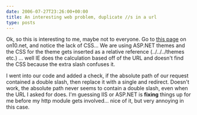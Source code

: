 ```yaml
---
date: 2006-07-27T23:26:00+00:00
title: An interesting web problem, duplicate //s in a url
type: posts
---
```

Ok, so this is interesting to me, maybe not to everyone. Go to [this page](http://on10.net/blogs/theshow//4181) on on10.net, and notice the lack of CSS...  We are using ASP.NET themes and the CSS for the theme gets inserted as a relative reference (../../../themes etc.) ... well IE does the calculation based off of the URL and doesn't find the CSS because the extra slash confuses it.

I went into our code and added a check, if the absolute path of our request contained a double slash, then replace it with a single and redirect. Doesn't work, the absolute path never seems to contain a double slash, even when the URL I asked for does. I'm guessing IIS or ASP.NET is **fixing** things up for me before my http module gets involved... nice of it, but very annoying in this case.
